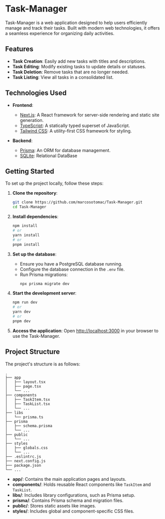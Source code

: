 # Task-Manager

Task-Manager is a web application designed to help users efficiently manage and track their tasks. Built with modern web technologies, it offers a seamless experience for organizing daily activities.

## Features

- **Task Creation**: Easily add new tasks with titles and descriptions.
- **Task Editing**: Modify existing tasks to update details or statuses.
- **Task Deletion**: Remove tasks that are no longer needed.
- **Task Listing**: View all tasks in a consolidated list.

## Technologies Used

- **Frontend**:
  - [Next.js](https://nextjs.org/): A React framework for server-side rendering and static site generation.
  - [TypeScript](https://www.typescriptlang.org/): A statically typed superset of JavaScript.
  - [Tailwind CSS](https://tailwindcss.com/): A utility-first CSS framework for styling.

- **Backend**:
  - [Prisma](https://www.prisma.io/): An ORM for database management.
  - [SQLite](https://sqlite.com/): Relational DataBase

## Getting Started

To set up the project locally, follow these steps:

1. **Clone the repository**:
   ```bash
   git clone https://github.com/marcosotomac/Task-Manager.git
   cd Task-Manager
   ```

2. **Install dependencies**:
   ```bash
   npm install
   # or
   yarn install
   # or
   pnpm install
   ```

3. **Set up the database**:
   - Ensure you have a PostgreSQL database running.
   - Configure the database connection in the `.env` file.
   - Run Prisma migrations:
     ```bash
     npx prisma migrate dev
     ```

4. **Start the development server**:
   ```bash
   npm run dev
   # or
   yarn dev
   # or
   pnpm dev
   ```

5. **Access the application**:
   Open [http://localhost:3000](http://localhost:3000) in your browser to use the Task-Manager.

## Project Structure

The project's structure is as follows:

```
.
├── app
│   ├── layout.tsx
│   ├── page.tsx
│   └── ...
├── components
│   ├── TaskItem.tsx
│   ├── TaskList.tsx
│   └── ...
├── libs
│   └── prisma.ts
├── prisma
│   ├── schema.prisma
│   └── ...
├── public
│   └── ...
├── styles
│   ├── globals.css
│   └── ...
├── .eslintrc.js
├── next.config.js
├── package.json
└── ...
```

- **app/**: Contains the main application pages and layouts.
- **components/**: Holds reusable React components like `TaskItem` and `TaskList`.
- **libs/**: Includes library configurations, such as Prisma setup.
- **prisma/**: Contains Prisma schema and migration files.
- **public/**: Stores static assets like images.
- **styles/**: Includes global and component-specific CSS files.




